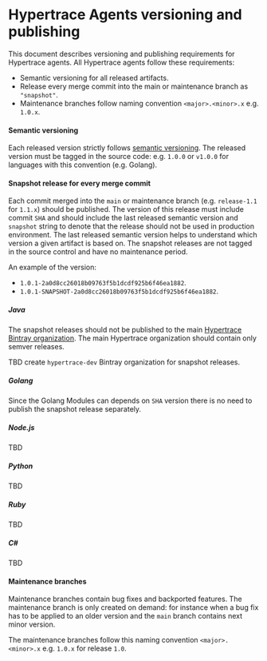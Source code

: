 # Hypertrace Agents versioning and publishing

This document describes versioning and publishing requirements for Hypertrace agents.
All Hypertrace agents follow these requirements:

* Semantic versioning for all released artifacts.
* Release every merge commit into the main or maintenance branch as `"snapshot"`.
* Maintenance branches follow naming convention `<major>.<minor>.x` e.g. `1.0.x`.

#### Semantic versioning

Each released version strictly follows [semantic versioning](https://semver.org/).
The released version must be tagged in the source code: e.g. `1.0.0` or `v1.0.0` for languages
with this convention (e.g. Golang).

#### Snapshot release for every merge commit

Each commit merged into the `main` or maintenance branch (e.g. `release-1.1` for `1.1.x`) should be
published. The version of this release must include commit `SHA` and should include the last released
semantic version and `snapshot` string to denote that the release should not be used in production environment.
The last released semantic version helps to understand which version a given artifact is based on.
The snapshot releases are not tagged in the source control and have no maintenance period.

An example of the version:
* `1.0.1-2a0d8cc26018b09763f5b1dcdf925b6f46ea1882`.
* `1.0.1-SNAPSHOT-2a0d8cc26018b09763f5b1dcdf925b6f46ea1882`.

##### Java

The snapshot releases should not be published to the main
[Hypertrace Bintray organization](https://bintray.com/hypertrace/maven). 
The main Hypertrace organization should contain only semver releases.

TBD create `hypertrace-dev` Bintray organization for snapshot releases.

##### Golang

Since the Golang Modules can depends on `SHA` version there is no need to publish the snapshot release separately.

##### Node.js

TBD

##### Python 

TBD

##### Ruby

TBD

##### C#

TBD

#### Maintenance branches

Maintenance branches contain bug fixes and backported features. The maintenance branch is only
created on demand: for instance when a bug fix has to be applied to an older version and the `main` branch
contains next minor version.

The maintenance branches follow this naming convention `<major>.<minor>.x` e.g. `1.0.x` for release `1.0`.
